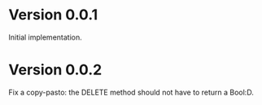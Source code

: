 # Version 0.0.1
Initial implementation.

# Version 0.0.2
Fix a copy-pasto: the DELETE method should not have to return a Bool:D.
